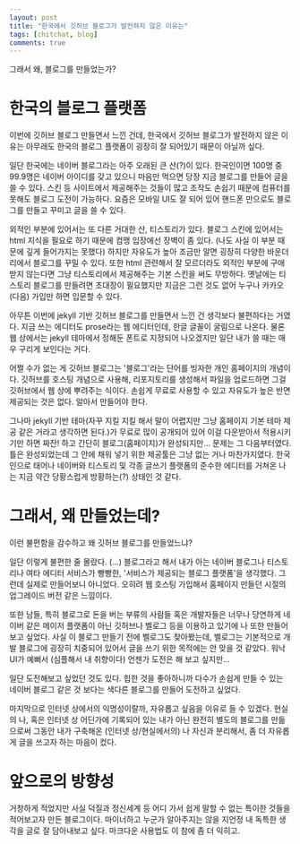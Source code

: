 ```yaml
---
layout: post
title: "한국에서 깃허브 블로그가 발전하지 않은 이유는"
tags: [chitchat, blog]
comments: true
---
```


그래서 왜, 블로그를 만들었는가?

# 한국의 블로그 플랫폼

이번에 깃허브 블로그 만들면서 느낀 건데, 한국에서 깃허브 블로그가 발전하지 않은 이유는 아무래도 한국의 블로그 플랫폼이 굉장히 잘 되어있기 때문이 아닐까 싶다. 

일단 한국에는 네이버 블로그라는 아주 오래된 큰 산(?)이 있다. 한국인이면 100명 중 99.9명은 네이버 아이디를 갖고 있으니 마음만 먹으면 당장 지금 블로그를 만들어 글을 쓸 수 있다. 스킨 등 사이트에서 제공해주는 것들이 많고 조작도 손쉽기 때문에 컴퓨터를 못해도 블로그 도전이 가능하다. 요즘은 모바일 UI도 잘 되어 있어 핸드폰 만으로도 블로그를 만들고 꾸미고 글을 쓸 수 있다.

외적인 부분에 있어서는 또 다른 거대한 산, 티스토리가 있다. 블로그 스킨에 있어서는 html 지식을 필요로 하기 때문에 컴맹 입장에선 장벽이 좀 있다. (나도 사실 이 부분 때문에 깊게 들어가지는 못했다) 하지만 자유도가 높아 조금만 알면 굉장히 다양한 바운더리에서 블로그를 꾸밀 수 있다. 또한 html 관련해서 잘 모르더라도 외적인 부분에 구애받지 않는다면 그냥 티스토리에서 제공해주는 기본 스킨을 써도 무방하다. 옛날에는 티스토리 블로그를 만들려면 초대장이 필요했지만 지금은 그런 것도 없어 누구나 카카오(다음) 가입만 하면 입문할 수 있다.

아무튼 이번에 jekyll 기반 깃허브 블로그를 만들면서 느낀 건 생각보다 불편하다는 거였다. 지금 쓰는 에디터도 prose라는 웹 에디터인데, 한글 글꼴이 굴림으로 나온다. 물론 웹 상에서는 jekyll 테마에서 정해둔 폰트로 지정되어 나오겠지만 일단 내가 쓸 때는 매우 구리게 보인다는 거다. 

어쩔 수가 없는 게 깃허브 블로그는 '블로그'라는 단어를 빙자한 개인 홈페이지의 개념이다. 깃허브를 호스팅 개념으로 사용해, 리포지토리를 생성해서 파일을 업로드하면 그걸 깃허브에서 웹 상에 뿌려주는 식이다. 손쉽게 무료로 사용할 수 있고 자유도가 높은 반면 제공되는 것은 없다. 알아서 만들어야 한다. 

그나마 jekyll 기반 테마(자꾸 지킬 지킬 해서 말이 어렵지만 그냥 홈페이지 기본 테마 제공 같은 거라고 생각하면 된다.)가 무료로 많이 공개되어 있어 이걸 다운받아서 적용시키기만 하면 짜잔! 하고 간단히 블로그(홈페이지)가 완성되지만... 문제는 그 다음부터였다. 틀은 완성되었는데 그 안에 채워 넣기 위한 제공툴은 그냥 없는 거나 마찬가지였다. 한국인으로 태어나 네이버와 티스토리 및 각종 글쓰기 플랫폼의 준수한 에디터를 거쳐온 나는 지금 약간 당황스럽게 방황하는(?) 상태인 것 같다.

# 그래서, 왜 만들었는데?

이런 불편함을 감수하고 왜 깃허브 블로그를 만들었느냐?

일단 이렇게 불편한 줄 몰랐다. (...) 블로그라고 해서 내가 아는 네이버 블로그나 티스토리나 여타 에디터 서비스가 빵빵한, '서비스가 제공되는 블로그 플랫폼'을 생각했다. 그런데 실제로 만들어보니 아니었다. 오히려 웹 호스팅 가입해서 홈페이지 만들던 시절의 업그레이드 버전 같은 느낌이다.

또한 남들, 특히 블로그로 돈을 버는 부류의 사람들 혹은 개발자들은 너무나 당연하게 네이버 같은 메이저 플랫폼이 아닌 깃허브나 벨로그 등을 이용하고 있기에 나 또한 만들어보고 싶었다. 사실 이 블로그 만들기 전에 벨로그도 찾아봤는데, 벨로그는 기본적으로 개발 블로그에 굉장히 치중되어 있어서 글을 쓰기 위한 목적에는 안 맞을 것 같았다. 워낙 UI가 예뻐서 (심플해서 내 취향이다) 언젠가 도전은 해 보고 싶지만...

일단 도전해보고 싶었던 것도 있다. 힙한 것을 좋아하니까 다수가 손쉽게 만들 수 있는 네이버 블로그 같은 것 보다는 색다른 블로그를 만들어 도전하고 싶었다.

마지막으로 인터넷 상에서의 익명성이랄까, 자유롭고 싶음을 이유로 들 수 있겠다. 현실의 나, 혹은 인터넷 상 어딘가에 기록되어 있는 내가 아닌 완전히 별도의 블로그를 만듦으로써 그동안 내가 구축해온 (인터넷 상/현실에서의) 나 자신과 분리해서, 좀 더 자유롭게 글을 쓰고자 하는 마음이 컸다.

# 앞으로의 방향성

거창하게 적었지만 사실 덕질과 정신세계 등 어디 가서 쉽게 말할 수 없는 특이한 것들을 적어보고자 만든 블로그이다. 마이너하고 누군가 알아주지는 않을 지언정 내 독특한 생각을 글로 잘 담아내보고 싶다. 마크다운 사용법도 이 참에 좀 더 익히고.
